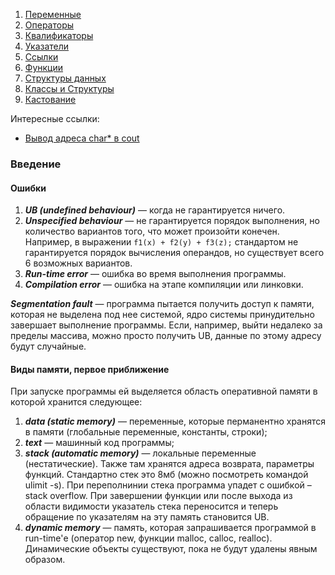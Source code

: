 1. [Переменные](<0 Переменные, Операторы, Квалификаторы.md>)
2. [Операторы](<0 Переменные, Операторы, Квалификаторы.md>)
3. [Квалификаторы](<0 Переменные, Операторы, Квалификаторы.md>)
4. [Указатели](<1 Указатели, Ссылки.md>)
5. [Ссылки](<1 Указатели, Ссылки.md>)
6. [Функции](<2 Функции, Структуры данных.md>)
7. [Структуры данных](<2 Функции, Структуры данных.md>)
8. [Классы и Структуры](<3 Классы и Структуры.md>)
9. [Кастование](<4 Кастование.md>)

Интересные ссылки:
- [Вывод адреса char* в cout](https://stackoverflow.com/questions/17813423/cout-with-char-argument-prints-string-not-pointer-value)

### Введение
#### Ошибки
1. ***UB (undefined behaviour)*** — когда не гарантируется ничего.
2. ***Unspecified behaviour*** — не гарантируется порядок выполнения, но количество вариантов того, что может произойти конечен. Например, в выражении ```f1(x) + f2(y) + f3(z);``` стандартом не гарантируется порядок вычисления операндов, но существует всего 6 возможных вариантов.
3. ***Run-time error*** — ошибка во время выполнения программы.
4. ***Compilation error*** — ошибка на этапе компиляции или линковки.

***Segmentation fault*** — программа пытается получить доступ к памяти, которая не выделена под нее системой, ядро системы принудительно завершает выполнение программы. Если, например, выйти недалеко за пределы массива, можно просто получить UB, данные по этому адресу будут случайные.

#### Виды памяти, первое приближение
При запуске программы ей выделяется область оперативной памяти в которой хранится следующее:
1. ***data (static memory)*** — переменные, которые перманентно хранятся в памяти (глобальные переменные, константы, строки);
2. ***text*** — машинный код программы;
3. ***stack (automatic memory)*** — локальные переменные (нестатические). Также там хранятся адреса возврата, параметры функций. Стандартно стек это 8мб (можно посмотреть командой ulimit -s). При переполнинии стека программа упадет с ошибкой – stack overflow. При завершении функции или после выхода из области видимости указатель стека переносится и теперь обращение по указателям на эту память становится UB.
4. ***dynamic memory*** — память, которая запрашивается программой в run-time'е (оператор new, функции malloc, calloc, realloc). Динамические объекты существуют, пока не будут удалены явным образом.
